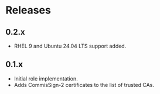 # Releases

## 0.2.x

- RHEL 9 and Ubuntu 24.04 LTS support added.

## 0.1.x

- Initial role implementation.
- Adds CommisSign-2 certificates to the list of trusted CAs.
